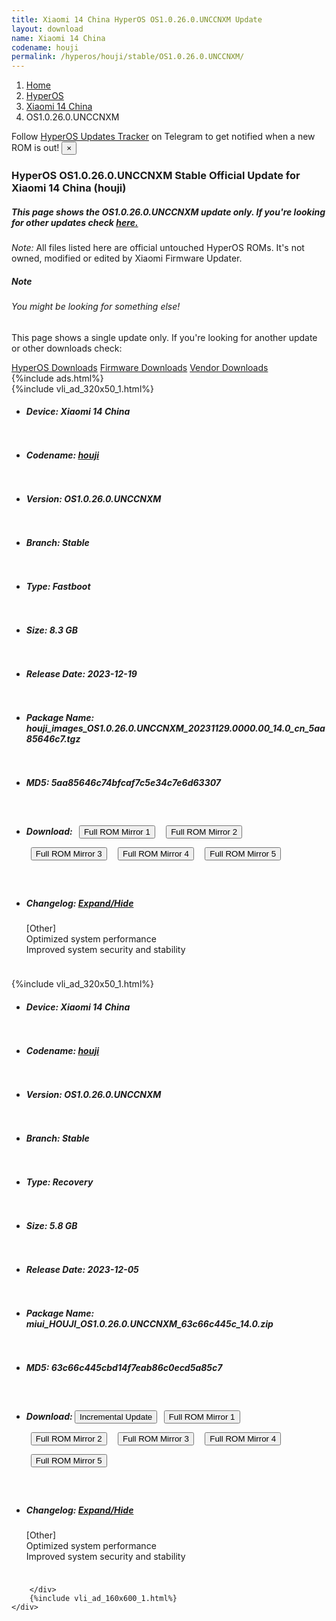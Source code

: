 ```yaml
---
title: Xiaomi 14 China HyperOS OS1.0.26.0.UNCCNXM Update
layout: download
name: Xiaomi 14 China
codename: houji
permalink: /hyperos/houji/stable/OS1.0.26.0.UNCCNXM/
---
```

<nav aria-label="breadcrumb">
    <ol class="breadcrumb">
        <li class="breadcrumb-item"><a href="/">Home</a></li>
        <li class="breadcrumb-item"><a href="/hyperos/">HyperOS</a></li>
        <li class="breadcrumb-item"><a href="/hyperos/houji/">Xiaomi 14 China</a></li>
        <li class="breadcrumb-item active" aria-current="page">OS1.0.26.0.UNCCNXM</li>
    </ol>
</nav>
<div class="alert alert-primary alert-dismissible fade show" role="alert">
    Follow <a href="https://t.me/MIUIUpdatesTracker" class="alert-link">HyperOS Updates Tracker</a> on Telegram to get
    notified when a new ROM is out!
    <button type="button" class="close" data-dismiss="alert" aria-label="Close">
        <span aria-hidden="true">&times;</span>
    </button>
</div>
<div class="col-12 mx-auto">
    <h3 class="title bg-light p-2 rounded">HyperOS OS1.0.26.0.UNCCNXM Stable Official Update for Xiaomi 14 China (houji)</h3>
    <h5>This page shows the OS1.0.26.0.UNCCNXM update only. If you're looking for other updates check
        <a href="/hyperos/houji/">here.</a></h5>
    <p><i>Note: </i>All files listed here are official untouched HyperOS ROMs.
        It's not owned, modified or edited by Xiaomi Firmware Updater.</p>
    <div class="card">
        <div class="card-body">
            <h5 class="card-title">Note</h5>
            <h6 class="card-subtitle mb-2 text-muted">You might be looking for something else!</h6>
            <p class="card-text">This page shows a single update only.
                If you're looking for another update or other downloads check:</p>
            <a href="/hyperos/" class="card-link">HyperOS Downloads</a>
            <a href="/firmware/" class="card-link">Firmware Downloads</a>
            <a href="/vendor/" class="card-link">Vendor Downloads</a>
        </div>
    </div>
    {%include ads.html%}
    <div class="row justify-content-center">
        <div class="col-10" id="downloads">
                    <div class="card card-body">
            {%include vli_ad_320x50_1.html%}
            <ul class="list-unstyled">
                <li style="padding-bottom: 10px;">
                    <h5><b>Device: </b>Xiaomi 14 China</h5>
                </li>
                <li style="padding-bottom: 10px;">
                    <h5><b>Codename: </b> <a href="/hyperos/houji/" target="_blank">houji</a> </h5>
                </li>
                <li style="padding-bottom: 10px;">
                    <h5><b>Version: </b>OS1.0.26.0.UNCCNXM</h5>
                </li>
                <li style="padding-bottom: 10px;">
                    <h5><b>Branch: </b>Stable</h5>
                </li>
                <li style="padding-bottom: 10px;">
                    <h5><b>Type: </b>Fastboot</h5>
                </li>
                <li style="padding-bottom: 10px;">
                    <h5><b>Size: </b>8.3 GB</h5>
                </li>
                <li style="padding-bottom: 10px;">
                    <h5><b>Release Date: </b>2023-12-19</h5>
                </li>
                <li style="padding-bottom: 10px;">
                    <h5><b>Package Name: </b><span id="filename" class="text-dark">houji_images_OS1.0.26.0.UNCCNXM_20231129.0000.00_14.0_cn_5aa85646c7.tgz</span></h5>
                </li>
                <li style="padding-bottom: 10px;">
                    <h5><b>MD5: </b><span id="md5" class="text-muted">5aa85646c74bfcaf7c5e34c7e6d63307</span></h5>
                </li>
                <li style="padding-bottom: 10px;">
                    <h5><b>Download: </b> <button type="button" id="download" class="btn btn-primary" style="margin: 7px;" onclick="window.open('https://cdnorg.d.miui.com/OS1.0.26.0.UNCCNXM/houji_images_OS1.0.26.0.UNCCNXM_20231129.0000.00_14.0_cn_5aa85646c7.tgz', '_blank');"><i class="fa fa-download"></i> Full ROM Mirror 1</button> <button type="button" id="download" class="btn btn-primary" style="margin: 7px;" onclick="window.open('https://bkt-sgp-miui-ota-update-alisgp.oss-ap-southeast-1.aliyuncs.com/OS1.0.26.0.UNCCNXM/houji_images_OS1.0.26.0.UNCCNXM_20231129.0000.00_14.0_cn_5aa85646c7.tgz', '_blank');"><i class="fa fa-download"></i> Full ROM Mirror 2</button> <button type="button" id="download" class="btn btn-primary" style="margin: 7px;" onclick="window.open('https://bn.d.miui.com/OS1.0.26.0.UNCCNXM/houji_images_OS1.0.26.0.UNCCNXM_20231129.0000.00_14.0_cn_5aa85646c7.tgz', '_blank');"><i class="fa fa-download"></i> Full ROM Mirror 3</button> <button type="button" id="download" class="btn btn-primary" style="margin: 7px;" onclick="window.open('https://bigota.d.miui.com/OS1.0.26.0.UNCCNXM/houji_images_OS1.0.26.0.UNCCNXM_20231129.0000.00_14.0_cn_5aa85646c7.tgz', '_blank');"><i class="fa fa-download"></i> Full ROM Mirror 4</button> <button type="button" id="download" class="btn btn-primary" style="margin: 7px;" onclick="window.open('https://hugeota.d.miui.com/OS1.0.26.0.UNCCNXM/houji_images_OS1.0.26.0.UNCCNXM_20231129.0000.00_14.0_cn_5aa85646c7.tgz', '_blank');"><i class="fa fa-download"></i> Full ROM Mirror 5</button></h5>
                </li>
                <li style="padding-bottom: 10px;">
                    <h5><b>Changelog: </b><a href="#houji_1_changelog" data-toggle="collapse" role="button"
                            aria-expanded="false" aria-controls="houji_1_changelog"> <i class="fa fa-arrow-down"
                                aria-hidden="true"></i> Expand/Hide</a></h5>
                    <div class="collapse" id="houji_1_changelog">
                        <p id="changelog_text">[Other]<br>Optimized system performance<br>Improved system security and stability</p>
                    </div>
                </li>
            </ul>
        </div>
        <div class="card card-body">
            {%include vli_ad_320x50_1.html%}
            <ul class="list-unstyled">
                <li style="padding-bottom: 10px;">
                    <h5><b>Device: </b>Xiaomi 14 China</h5>
                </li>
                <li style="padding-bottom: 10px;">
                    <h5><b>Codename: </b> <a href="/hyperos/houji/" target="_blank">houji</a> </h5>
                </li>
                <li style="padding-bottom: 10px;">
                    <h5><b>Version: </b>OS1.0.26.0.UNCCNXM</h5>
                </li>
                <li style="padding-bottom: 10px;">
                    <h5><b>Branch: </b>Stable</h5>
                </li>
                <li style="padding-bottom: 10px;">
                    <h5><b>Type: </b>Recovery</h5>
                </li>
                <li style="padding-bottom: 10px;">
                    <h5><b>Size: </b>5.8 GB</h5>
                </li>
                <li style="padding-bottom: 10px;">
                    <h5><b>Release Date: </b>2023-12-05</h5>
                </li>
                <li style="padding-bottom: 10px;">
                    <h5><b>Package Name: </b><span id="filename" class="text-dark">miui_HOUJI_OS1.0.26.0.UNCCNXM_63c66c445c_14.0.zip</span></h5>
                </li>
                <li style="padding-bottom: 10px;">
                    <h5><b>MD5: </b><span id="md5" class="text-muted">63c66c445cbd14f7eab86c0ecd5a85c7</span></h5>
                </li>
                <li style="padding-bottom: 10px;">
                    <h5><b>Download: </b><button type="button" id="incremental_download" class="btn btn-warning" onclick="window.open('https://bigota.d.miui.com/OS1.0.26.0.UNCCNXM/miui-blockota-houji-OS1.0.25.0.UNCCNXM-OS1.0.26.0.UNCCNXM-d526203871-14.0.zip', '_blank');"><i class="fa fa-download"></i> Incremental Update</button> <button type="button" id="download" class="btn btn-primary" style="margin: 7px;" onclick="window.open('https://cdnorg.d.miui.com/OS1.0.26.0.UNCCNXM/miui_HOUJI_OS1.0.26.0.UNCCNXM_63c66c445c_14.0.zip', '_blank');"><i class="fa fa-download"></i> Full ROM Mirror 1</button> <button type="button" id="download" class="btn btn-primary" style="margin: 7px;" onclick="window.open('https://bkt-sgp-miui-ota-update-alisgp.oss-ap-southeast-1.aliyuncs.com/OS1.0.26.0.UNCCNXM/miui_HOUJI_OS1.0.26.0.UNCCNXM_63c66c445c_14.0.zip', '_blank');"><i class="fa fa-download"></i> Full ROM Mirror 2</button> <button type="button" id="download" class="btn btn-primary" style="margin: 7px;" onclick="window.open('https://bn.d.miui.com/OS1.0.26.0.UNCCNXM/miui_HOUJI_OS1.0.26.0.UNCCNXM_63c66c445c_14.0.zip', '_blank');"><i class="fa fa-download"></i> Full ROM Mirror 3</button> <button type="button" id="download" class="btn btn-primary" style="margin: 7px;" onclick="window.open('https://bigota.d.miui.com/OS1.0.26.0.UNCCNXM/miui_HOUJI_OS1.0.26.0.UNCCNXM_63c66c445c_14.0.zip', '_blank');"><i class="fa fa-download"></i> Full ROM Mirror 4</button> <button type="button" id="download" class="btn btn-primary" style="margin: 7px;" onclick="window.open('https://hugeota.d.miui.com/OS1.0.26.0.UNCCNXM/miui_HOUJI_OS1.0.26.0.UNCCNXM_63c66c445c_14.0.zip', '_blank');"><i class="fa fa-download"></i> Full ROM Mirror 5</button></h5>
                </li>
                <li style="padding-bottom: 10px;">
                    <h5><b>Changelog: </b><a href="#houji_2_changelog" data-toggle="collapse" role="button"
                            aria-expanded="false" aria-controls="houji_2_changelog"> <i class="fa fa-arrow-down"
                                aria-hidden="true"></i> Expand/Hide</a></h5>
                    <div class="collapse" id="houji_2_changelog">
                        <p id="changelog_text">[Other]<br>Optimized system performance<br>Improved system security and stability</p>
                    </div>
                </li>
            </ul>
        </div>

        </div>
        {%include vli_ad_160x600_1.html%}
    </div>
</div>

